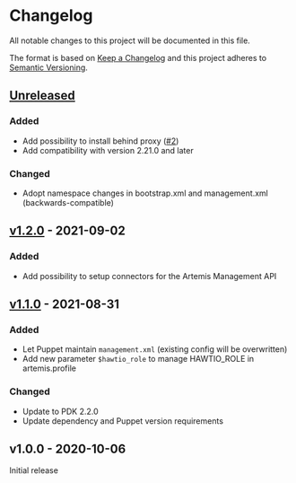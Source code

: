 # Changelog

All notable changes to this project will be documented in this file.

The format is based on [Keep a Changelog](http://keepachangelog.com/en/1.0.0/)
and this project adheres to [Semantic Versioning](http://semver.org/spec/v2.0.0.html).

## [Unreleased]

### Added
* Add possibility to install behind proxy ([#2])
* Add compatibility with version 2.21.0 and later

### Changed
* Adopt namespace changes in bootstrap.xml and management.xml (backwards-compatible)

## [v1.2.0] - 2021-09-02

### Added
* Add possibility to setup connectors for the Artemis Management API

## [v1.1.0] - 2021-08-31

### Added
* Let Puppet maintain `management.xml` (existing config will be overwritten)
* Add new parameter `$hawtio_role` to manage HAWTIO_ROLE in artemis.profile

### Changed
* Update to PDK 2.2.0
* Update dependency and Puppet version requirements

## v1.0.0 - 2020-10-06
Initial release

[Unreleased]: https://github.com/markt-de/puppet-activemq/compare/v1.2.0...HEAD
[v1.2.0]: https://github.com/markt-de/puppet-activemq/compare/v1.1.0...v1.2.0
[v1.1.0]: https://github.com/markt-de/puppet-activemq/compare/v1.0.0...v1.1.0
[#2]: https://github.com/markt-de/puppet-activemq/pull/2
